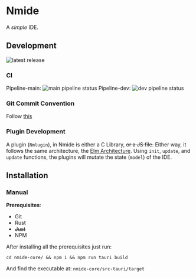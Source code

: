 # Nmide

A *simple* IDE.

## Development

![latest release](https://git.app.uib.no/Nils.Fitjar/nmide/-/badges/release.svg)

### CI

Pipeline-main: ![main pipeline status](https://git.app.uib.no/Nils.Fitjar/nmide/badges/dev/pipeline.svg)
Pipeline-dev: ![dev pipeline status](https://git.app.uib.no/Nils.Fitjar/nmide/badges/dev/pipeline.svg)

### Git Commit Convention

Follow [this](https://www.conventionalcommits.org/en/v1.0.0/#summary)


### Plugin Development

A plugin (`Nmlugin`), in Nmide is either a C Library, ~~or a JS file.~~ Either way,
it follows the same architecture, the [Elm Architecture](https://guide.elm-lang.org/architecture/).
Using `init`, `update`, and `update` functions, the plugins will mutate the
state (`model`) of the IDE.


## Installation

### Manual

**Prerequisites**:
- Git
- Rust
- ~~Just~~
- NPM


After installing all the prerequisites just run:

```shell
cd nmide-core/ && npm i && npm run tauri build
```

And find the executable at: `nmide-core/src-tauri/target`
